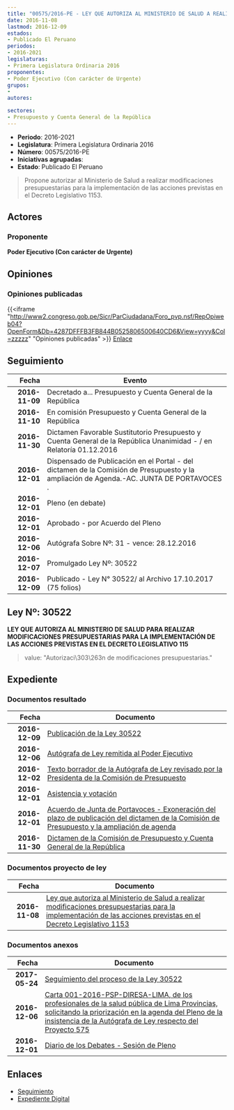 ```yaml
---
title: "00575/2016-PE - LEY QUE AUTORIZA AL MINISTERIO DE SALUD A REALIZAR MODIFICACIONES PRESUPUESTARIAS PARA LA IMPLEMENTACIÓN DE LAS ACCIONES PREVISTAS EN EL DECRETO LEGISLATIVO 1153"
date: 2016-11-08
lastmod: 2016-12-09
estados:
- Publicado El Peruano
periodos:
- 2016-2021
legislaturas:
- Primera Legislatura Ordinaria 2016
proponentes:
- Poder Ejecutivo (Con carácter de Urgente)
grupos:
- 
autores:

sectores:
- Presupuesto y Cuenta General de la República
---
```

- **Periodo**: 2016-2021
- **Legislatura**: Primera Legislatura Ordinaria 2016
- **Número**: 00575/2016-PE
- **Iniciativas agrupadas**: 
- **Estado**: Publicado El Peruano

> Propone autorizar al Ministerio de Salud a realizar modificaciones presupuestarias para la implementación de las acciones previstas en el Decreto Legislativo 1153.


## Actores

### Proponente

**Poder Ejecutivo (Con carácter de Urgente)**

## Opiniones

### Opiniones publicadas

{{<iframe "http://www2.congreso.gob.pe/Sicr/ParCiudadana/Foro_pvp.nsf/RepOpiweb04?OpenForm&Db=4287DFFFB3FB844B0525806500640CD6&View=yyyy&Col=zzzzz" "Opiniones publicadas" >}}
[Enlace](http://www2.congreso.gob.pe/Sicr/ParCiudadana/Foro_pvp.nsf/RepOpiweb04?OpenForm&Db=4287DFFFB3FB844B0525806500640CD6&View=yyyy&Col=zzzzz)


## Seguimiento

| Fecha | Evento |
|------:|--------|
| **2016-11-09** | Decretado a... Presupuesto y Cuenta General de la República |
| **2016-11-10** | En comisión Presupuesto y Cuenta General de la República |
| **2016-11-30** | Dictamen Favorable Sustitutorio Presupuesto y Cuenta General de la República Unanimidad - / en Relatoría 01.12.2016 |
| **2016-12-01** | Dispensado de Publicación en el Portal - del dictamen de la Comisión de Presupuesto y la ampliación de Agenda.-AC. JUNTA DE PORTAVOCES . |
| **2016-12-01** | Pleno (en debate) |
| **2016-12-01** | Aprobado - por Acuerdo del Pleno |
| **2016-12-06** | Autógrafa Sobre Nº: 31 - vence: 28.12.2016 |
| **2016-12-07** | Promulgado Ley Nº: 30522 |
| **2016-12-09** | Publicado - Ley N° 30522/ al Archivo 17.10.2017 (75 folios) |

## Ley Nº: 30522

**LEY QUE AUTORIZA AL MINISTERIO DE SALUD PARA REALIZAR MODIFICACIONES PRESUPUESTARIAS PARA LA IMPLEMENTACIÓN DE LAS ACCIONES PREVISTAS EN EL DECRETO LEGISLATIVO 115**

> value: "Autorizaci\303\263n de modificaciones presupuestarias."


## Expediente

### Documentos resultado

| Fecha | Documento |
|------:|-----------|
| **2016-12-09** | [Publicación de la Ley 30522](http://www.leyes.congreso.gob.pe/Documentos/2016_2021/ADLP/Normas_Legales/30522-LEY.pdf) |
| **2016-12-06** | [Autógrafa de Ley remitida al Poder Ejecutivo](http://www.leyes.congreso.gob.pe/Documentos/2016_2021/ADLP/Texto_Aprobado/AU0057520161206.pdf) |
| **2016-12-02** | [Texto borrador de la Autógrafa de Ley revisado por la Presidenta de la Comisión de Presupuesto](http://www.leyes.congreso.gob.pe/Documentos/2016_2021/Texto_Borrador_de_Autografa/BAU0057520161205.PDF) |
| **2016-12-01** | [Asistencia y votación](http://www.leyes.congreso.gob.pe/Documentos/2016_2021/Asistencia_y_Votacion/Proyectos_de_Ley/AV0057520161201..pdf) |
| **2016-12-01** | [Acuerdo de Junta de Portavoces - Exoneración del plazo de publicación del dictamen de la Comisión de Presupuesto y la ampliación de agenda](http://www.leyes.congreso.gob.pe/Documentos/2016_2021/Acuerdos/Junta_Portavoces/AJP0057520161201.pdf) |
| **2016-11-30** | [Dictamen de la Comisión de Presupuesto y Cuenta General de la República](http://www.leyes.congreso.gob.pe/Documentos/2016_2021/Dictamenes/Proyectos_de_Ley/00575DC17MAY20161130..pdf) |

### Documentos proyecto de ley

| Fecha | Documento |
|------:|-----------|
| **2016-11-08** | [Ley que autoriza al Ministerio de Salud a realizar modificaciones presupuestarias para la implementación de las acciones previstas en el Decreto Legislativo 1153](http://www.leyes.congreso.gob.pe/Documentos/2016_2021/Proyectos_de_Ley_y_de_Resoluciones_Legislativas/PL0057520161108..pdf) |

### Documentos anexos

| Fecha | Documento |
|------:|-----------|
| **2017-05-24** | [Seguimiento del proceso de la Ley 30522](http://www.leyes.congreso.gob.pe/Documentos/2016_2021/Seguimiento_de_Proyectos_de_Ley/00575PL20170524.PDF) |
| **2016-12-06** | [Carta 001-2016-PSP-DIRESA-LIMA, de los profesionales de la salud pública de Lima Provincias, solicitando la priorización en la agenda del Pleno de la insistencia de la Autógrafa de Ley respecto del Proyecto 575](http://www.leyes.congreso.gob.pe/Documentos/2016_2021/Oficios/Congresistas/CARTA-001-2016-PSP-DIRESA.PDF) |
| **2016-12-01** | [Diario de los Debates - Sesión de Pleno](http://www.leyes.congreso.gob.pe/Documentos/2016_2021/ADLP/Diario_Debates/30522_DD.pdf) |

## Enlaces

- [Seguimiento](http://www2.congreso.gob.pe/Sicr/TraDocEstProc/CLProLey2016.nsf/f7fff46988ca05b1052578e100829cc7/4031feb6ffb5df34052580650068c266?OpenDocument)
- [Expediente Digital](http://www2.congreso.gob.pe/Sicr/TraDocEstProc/Expvirt_2011.nsf/visbusqptramdoc1621/00575?opendocument)

